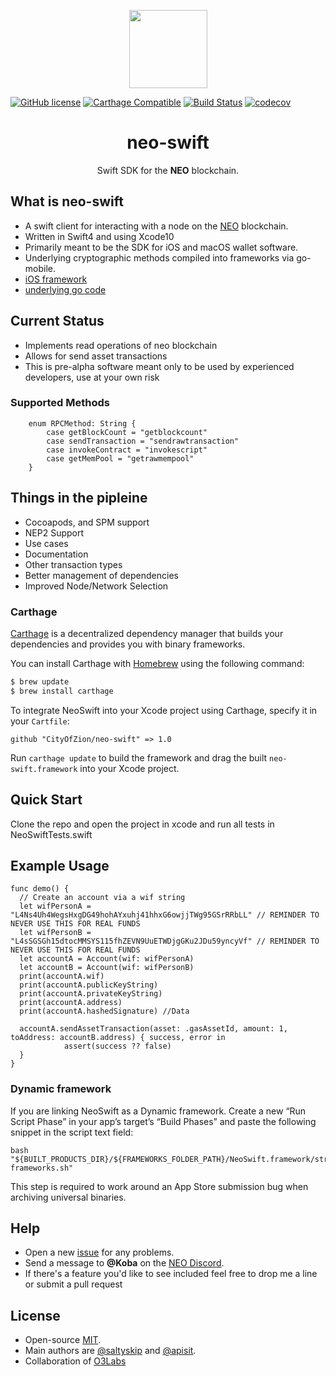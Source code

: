 <p align="center">
  <img 
    src="http://res.cloudinary.com/vidsy/image/upload/v1503160820/CoZ_Icon_DARKBLUE_200x178px_oq0gxm.png" 
    width="125px"
  >
</p>

[![GitHub license](https://img.shields.io/badge/license-MIT-lightgrey.svg)](https://github.com/CityOfZion/neo-swift/blob/master/LICENSE) [![Carthage Compatible](https://img.shields.io/badge/Carthage-compatible-4BC51D.svg?style=flat)](https://github.com/Carthage/Carthage) [![Build Status](https://travis-ci.org/CityOfZion/neo-swift.svg?branch=master)](https://travis-ci.org/CityOfZion/neo-swift) [![codecov](https://codecov.io/gh/CityOfZion/neo-swift/branch/master/graph/badge.svg)](https://codecov.io/gh/CityOfZion/neo-swift)

<h1 align="center">neo-swift</h1>

<p align="center">
  Swift SDK for the <b>NEO</b> blockchain.
</p>

## What is neo-swift

- A swift client for interacting with a node on the [NEO](http://neo.org/) blockchain.
- Written in Swift4 and using Xcode10
- Primarily meant to be the SDK for iOS and macOS wallet software.
- Underlying cryptographic methods compiled into frameworks via go-mobile.
- [iOS framework](https://github.com/apisit/neo-wallet-address-go)
- [underlying go code](https://github.com/apisit/btckeygenie)

## Current Status

- Implements read operations of neo blockchain
- Allows for send asset transactions
- This is pre-alpha software meant only to be used by experienced developers, use at your own risk

### Supported Methods
```
    enum RPCMethod: String {
        case getBlockCount = "getblockcount"
        case sendTransaction = "sendrawtransaction"
        case invokeContract = "invokescript"
        case getMemPool = "getrawmempool"
    }
```

## Things in the pipleine
- Cocoapods, and SPM support
- NEP2 Support
- Use cases
- Documentation
- Other transaction types
- Better management of dependencies
- Improved Node/Network Selection

### Carthage

[Carthage](https://github.com/Carthage/Carthage) is a decentralized dependency manager that builds your dependencies and provides you with binary frameworks.

You can install Carthage with [Homebrew](https://brew.sh/) using the following command:

```bash
$ brew update
$ brew install carthage
```

To integrate NeoSwift into your Xcode project using Carthage, specify it in your `Cartfile`:

```ogdl
github "CityOfZion/neo-swift" => 1.0
```

Run `carthage update` to build the framework and drag the built `neo-swift.framework` into your Xcode project.

## Quick Start

Clone the repo and open the project in xcode and run all tests in NeoSwiftTests.swift

## Example Usage

```
func demo() {
  // Create an account via a wif string
  let wifPersonA = "L4Ns4Uh4WegsHxgDG49hohAYxuhj41hhxG6owjjTWg95GSrRRbLL" // REMINDER TO NEVER USE THIS FOR REAL FUNDS
  let wifPersonB = "L4sSGSGh15dtocMMSYS115fhZEVN9UuETWDjgGKu2JDu59yncyVf" // REMINDER TO NEVER USE THIS FOR REAL FUNDS
  let accountA = Account(wif: wifPersonA)
  let accountB = Account(wif: wifPersonB)
  print(accountA.wif)
  print(accountA.publicKeyString)
  print(accountA.privateKeyString)
  print(accountA.address)
  print(accountA.hashedSignature) //Data

  accountA.sendAssetTransaction(asset: .gasAssetId, amount: 1, toAddress: accountB.address) { success, error in
            assert(success ?? false)
  }
}
```

### Dynamic framework
If you are linking NeoSwift as a Dynamic framework. Create a new “Run Script Phase” in your app’s target’s “Build Phases” and paste the following snippet in the script text field:


```
bash "${BUILT_PRODUCTS_DIR}/${FRAMEWORKS_FOLDER_PATH}/NeoSwift.framework/strip-frameworks.sh"
```

This step is required to work around an App Store submission bug when archiving universal binaries.



## Help

- Open a new [issue](https://github.com/CityOfZion/neo-swift/issues/new) for any problems.
- Send a message to **@Koba** on the [NEO Discord](https://discordapp.com/invite/b8QNXwD).
- If there's a feature you'd like to see included feel free to drop me a line or submit a pull request

## License

- Open-source [MIT](https://github.com/CityOfZion/neo-swift/blob/master/LICENSE).
- Main authors are [@saltyskip](https://github.com/saltyskip) and [@apisit](https://github.com/apisit).
- Collaboration of [O3Labs](https://github.com/O3Labs/OzoneWalletIOS)

